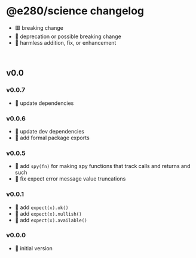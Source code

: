 
# @e280/science changelog
- 🟥 breaking change
- 🔶 deprecation or possible breaking change
- 🍏 harmless addition, fix, or enhancement

<br/>

## v0.0

### v0.0.7
- 🍏 update dependencies

### v0.0.6
- 🍏 update dev dependencies
- 🍏 add formal package exports

### v0.0.5
- 🍏 add `spy(fn)` for making spy functions that track calls and returns and such
- 🍏 fix expect error message value truncations

### v0.0.1
- 🍏 add `expect(x).ok()`
- 🍏 add `expect(x).nullish()`
- 🍏 add `expect(x).available()`

### v0.0.0
- 🍏 initial version


